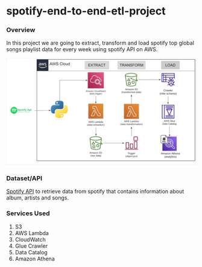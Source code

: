 # spotify-end-to-end-etl-project
### Overview
In this project we are going to extract, transform and load spotify top global songs playlist data for every week using spotify API on AWS.

![this is a screenshot](etl_pipeline.jpg)

### Dataset/API
[Spotify API](https://developer.spotify.com/documentation/web-api) to retrieve data from spotify that contains information about album, artists and songs.

### Services Used
1. S3
2. AWS Lambda
3. CloudWatch
4. Glue Crawler
5. Data Catalog
6. Amazon Athena
